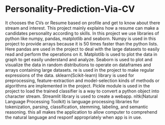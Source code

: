 # Personality-Prediction-Via-CV
It chooses the CVs or Resume based on profile and get to know about there stream and interest.
This project mainly explains how a resume can make a candidates personality according to skills.
In this project we use libraries of python like numpy, pandas, matplotlib and seaborn.
Numpy is used in this project to provide arrays because it is 50 times faster than the python lists.
Here pandas are used in the project to deal with the large datasets to easily read and perform the operations on it.
Matplotlib is used to plot the data in graph to get easily understand and analyze.
Seaborn is used to plot and visualize the data in random distributions to operate on dataframes and arrays containing large datasets.
re is used in the project to make regular expressions of the data.
sklearn(Scikit-learn) library is used for preprocessing, feature-extraction and model-selection kinds of methods or algorithms are implemented in the project.
Pickle module is used in the project to load the trained classifier is a way to convert a python object into character stream.
Streamlit library is used to create a webapp.
nltk(Natural Language Processing Toolkit) is language processing libraries for tokenization, parsing, classification, stemming, labeling, and semantic reasoning. this all makes the application to allow computer to comprehend the natural language and responf appropriately when app is in use.
